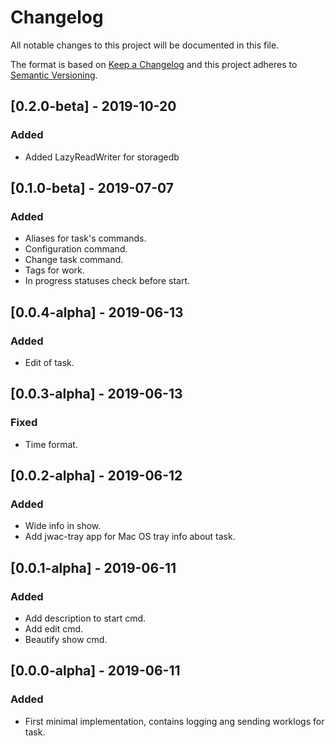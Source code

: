 # Changelog
All notable changes to this project will be documented in this file.

The format is based on [Keep a Changelog](http://keepachangelog.com/en/1.0.0/)
and this project adheres to [Semantic Versioning](http://semver.org/spec/v2.0.0.html).

## [0.2.0-beta] - 2019-10-20
### Added
- Added LazyReadWriter for storagedb

## [0.1.0-beta] - 2019-07-07
### Added
- Aliases for task's commands.
- Configuration command.
- Change task command.
- Tags for work.
- In progress statuses check before start.

## [0.0.4-alpha] - 2019-06-13
### Added
- Edit of task.

## [0.0.3-alpha] - 2019-06-13
### Fixed
- Time format.

## [0.0.2-alpha] - 2019-06-12
### Added
- Wide info in show.
- Add jwac-tray app for Mac OS tray info about task.

## [0.0.1-alpha] - 2019-06-11
### Added
- Add description to start cmd.
- Add edit cmd.
- Beautify show cmd.


## [0.0.0-alpha] - 2019-06-11
### Added
- First minimal implementation, contains logging ang sending worklogs for task.
